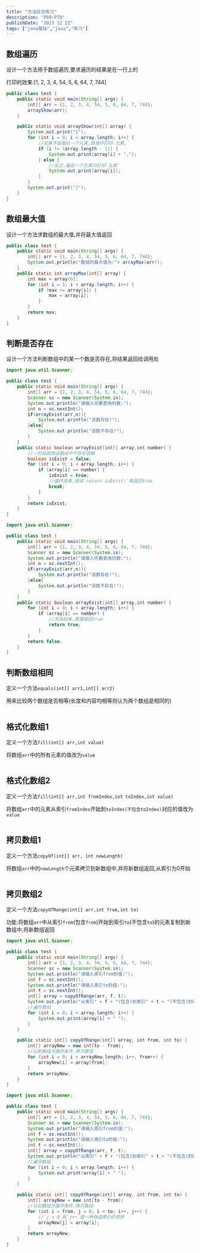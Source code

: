 ```yaml
---
title: "方法综合练习"
description: "P69~P70"
publishDate: "2023 12 22"
tags: ["java基础","java","练习"]
---
```


## 数组遍历

设计一个方法用于数组遍历,要求遍历的结果是在一行上的

打印的效果:[1, 2, 3, 4, 54, 5, 6, 64, 7, 744]

```java
public class test {
    public static void main(String[] args) {
        int[] arr = {1, 2, 3, 4, 54, 5, 6, 64, 7, 744};
        arrayShow(arr);
    }

    public static void arrayShow(int[] array) {
        System.out.print("[");
        for (int i = 0; i < array.length; i++) {
            //如果不是最后一个元素,就循环打印`元素,`
            if (i != (array.length - 1)) {
                System.out.print(array[i] + ",");
            } else {
                //反之,最后一个元素只打印`元素`
                System.out.print(array[i]);
            }
        }
        System.out.print("]");
    }
}
```

## 数组最大值

设计一个方法求数组的最大值,并将最大值返回

```java
public class test {
    public static void main(String[] args) {
        int[] arr = {1, 2, 3, 4, 54, 5, 6, 64, 7, 744};
        System.out.println("数组的最大值为:"+ arrayMax(arr));
    }
    public static int arrayMax(int[] array) {
        int max = array[0];
        for (int i = 1; i < array.length; i++) {
            if (max <= array[i]) {
                max = array[i];
            }
        }
        return max;
    }
}
```

## 判断是否存在

设计一个方法判断数组中的某一个数是否存在,将结果返回给调用处

```java
import java.util.Scanner;

public class test {
    public static void main(String[] args) {
        int[] arr = {1, 2, 3, 4, 54, 5, 6, 64, 7, 744};
        Scanner sc = new Scanner(System.in);
        System.out.println("请输入你要查询的数:");
        int n = sc.nextInt();
        if(arrayExist(arr,n)){
            System.out.println("该数存在!");
        }else{
            System.out.println("该数不存在!");
        }
    }
    public static boolean arrayExist(int[] array,int number) {
        //一开始就假设数组中不存在该数
        boolean isExist = false;
        for (int i = 0; i < array.length; i++) {
            if (array[i] == number) {
                isExist = true;
                //循环结束,继续`return isExist;`再返回true
                break;
            }
        }
        return isExist;
    }
}
```

```java
import java.util.Scanner;

public class test {
    public static void main(String[] args) {
        int[] arr = {1, 2, 3, 4, 54, 5, 6, 64, 7, 744};
        Scanner sc = new Scanner(System.in);
        System.out.println("请输入你要查询的数:");
        int n = sc.nextInt();
        if(arrayExist(arr,n)){
            System.out.println("该数存在!");
        }else{
            System.out.println("该数不存在!");
        }
    }
    public static boolean arrayExist(int[] array,int number) {
        for (int i = 0; i < array.length; i++) {
            if (array[i] == number) {
                //方法结束,直接返回true
                return true;
            }
        }
        return false;
    }
}
```

## 判断数组相同

定义一个方法`equals(int[] arr1,int[] arr2)`

用来比较两个数组是否相等(长度和内容均相等则认为两个数组是相同的)

```java

```

## 格式化数组1

定义一个方法`fill(int[] arr,int value)`

将数组`arr`中的所有元素的值改为`value`

```java

```

## 格式化数组2

定义一个方法`fill(int[] arr,int fromIndex,int toIndex,int value)`

将数组`arr`中的元素从索引`fromIndex`开始到`toIndex(不包含toIndex)`对应的值改为`value`

```java

```

## 拷贝数组1

定义一个方法`copyOf(int[] arr, int newLength)`

将数组`arr`中的`newLength`个元素拷贝到新数组中,并将新数组返回,从索引为0开始

```java

```

## 拷贝数组2

定义一个方法`copyOfRange(int[] arr,int from,int to)`

功能:将数组`arr`中从索引`from`(包含`from`)开始到索引`to`(不包含`to`)的元素复制到新数组中,将新数组返回

```java
import java.util.Scanner;

public class test {
    public static void main(String[] args) {
        int[] arr = {1, 2, 3, 4, 54, 5, 6, 64, 7, 744};
        Scanner sc = new Scanner(System.in);
        System.out.println("请输入索引from的值:");
        int f = sc.nextInt();
        System.out.println("请输入索引to的值:");
        int t = sc.nextInt();
        int[] array = copyOfRange(arr, f, t);
        System.out.println("从索引" + f + "(包含)到索引" + t + "(不包含)的新数组是:");
        //遍历数组
        for (int i = 0; i < array.length; i++) {
            System.out.print(array[i] + " ");
        }
    }

    public static int[] copyOfRange(int[] array, int from, int to) {
        int[] arrayNew = new int[to - from];
        //以新数组为循环条件,拷贝数组
        for (int i = 0; i < arrayNew.length; i++, from++) {
            arrayNew[i] = array[from];
        }
        return arrayNew;
    }
}
```

```java
import java.util.Scanner;

public class test {
    public static void main(String[] args) {
        int[] arr = {1, 2, 3, 4, 54, 5, 6, 64, 7, 744};
        Scanner sc = new Scanner(System.in);
        System.out.println("请输入索引from的值:");
        int f = sc.nextInt();
        System.out.println("请输入索引to的值:");
        int t = sc.nextInt();
        int[] array = copyOfRange(arr, f, t);
        System.out.println("从索引" + f + "(包含)到索引" + t + "(不包含)的新数组是:");
        //遍历数组
        for (int i = 0; i < array.length; i++) {
            System.out.print(array[i] + " ");
        }
    }

    public static int[] copyOfRange(int[] array, int from, int to) {
        int[] arrayNew = new int[to - from];
        //以旧数组为循环条件,拷贝数组
        for (int i = from, j = 0; i < to; i++, j++) {
            //`j = 0`和`j++`是一种伪造索引的思想
            arrayNew[j] = array[i];
        }
        return arrayNew;
    }
}
```